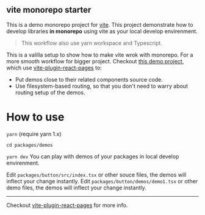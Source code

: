 ## vite monorepo starter

This is a demo monorepo project for [vite](https://github.com/vitejs/vite).
This project demonstrate how to develop libraries **in monorepo** using vite as your local develop envirenment.

> This workflow also use yarn workspace and Typescript.

This is a valilla setup to show how to make vite wrok with monorepo. For a more smooth workflow for bigger project. Checkout [this demo project](https://github.com/csr632/test-vite/tree/lib-monorepo), which use [vite-plugin-react-pages](https://github.com/vitejs/vite-plugin-react-pages) to:

- Put demos close to their related components source code.
- Use filesystem-based routing, so that you don't need to warry about routing setup of the demos.

# How to use

`yarn` (require yarn 1.x)

`cd packages/demos`

`yarn dev` You can play with demos of your packages in local develop envirenment.

Edit `packages/button/src/index.tsx` or other souce files, the demos will inflect your change instantly.
Edit `packages/button/demos/demo1.tsx` or other demo files, the demos will inflect your change instantly.

---

Checkout [vite-plugin-react-pages](https://github.com/vitejs/vite-plugin-react-pages) for more info.
